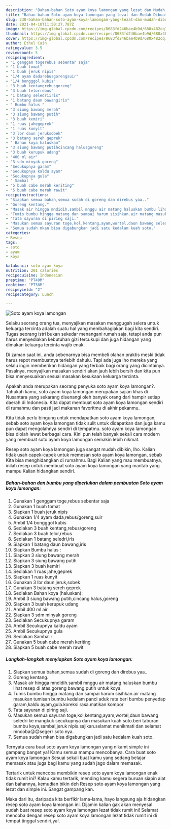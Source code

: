```yaml
---
description: "Bahan-bahan Soto ayam koya lamongan yang lezat dan Mudah Dibuat"
title: "Bahan-bahan Soto ayam koya lamongan yang lezat dan Mudah Dibuat"
slug: 230-bahan-bahan-soto-ayam-koya-lamongan-yang-lezat-dan-mudah-dibuat
date: 2021-04-10T11:50:27.787Z
image: https://img-global.cpcdn.com/recipes/8683fd246bae4b9d/680x482cq70/soto-ayam-koya-lamongan-foto-resep-utama.jpg
thumbnail: https://img-global.cpcdn.com/recipes/8683fd246bae4b9d/680x482cq70/soto-ayam-koya-lamongan-foto-resep-utama.jpg
cover: https://img-global.cpcdn.com/recipes/8683fd246bae4b9d/680x482cq70/soto-ayam-koya-lamongan-foto-resep-utama.jpg
author: Ethel Cain
ratingvalue: 3.5
reviewcount: 5
recipeingredient:
- "1 genggam togerebus sebentar saja"
- "1 buah tomat"
- "1 buah jeruk nipis"
- "1/4 ayam dadarebusgorengsuir"
- "1/4 bongggol kubis"
- "3 buah kentangrebusgoreng"
- "3 buah telorrebus"
- "1 batang seledriiris"
- "1 batang daun bawangiris"
- " Bumbu halus "
- "3 siung bawang merah"
- "3 siung bawang putih"
- "3 buah kemiri"
- "1 ruas jahegeprek"
- "1 ruas kunyit"
- "3 lbr daun jeruksobek"
- "3 batang sereh geprek"
- " Bahan koya haluskan"
- "3 siung bawang putihcincang halusgoreng"
- "3 buah kerupuk udang"
- "400 ml air"
- "3 sdm minyak goreng"
- "Secukupnya garam"
- "Secukupnya kaldu ayam"
- "Secukupnya gula"
- " Sambal "
- "5 buah cabe merah keriting"
- "5 buah cabe merah rawit"
recipeinstructions:
- "Siapkan semua bahan,semua sudah di goreng dan direbus yaa.."
- "Goreng kentang."
- "Masak air hingga mndidih.sambil mnggu air matang haluskan bumbu lihat resep di atas.goreng bawang putih untuk koya."
- "Tumis bumbu hingga matang dan sampai harum sisihkan.air matang masukan tumisan bumbu kedalam panci aduk rata beri bumbu penyedap garam,kaldu ayam,gula.koreksi rasa.matikan kompor"
- "Tata sayuran di piring saji."
- "Masukan semua sayuran toge,kol,kentang,ayam,wortel,daun bawang seledri ke mangkuk secukupnya dan masukan kuah soto.beri taburan bumbu koya,sambal,jeruk nipis.sajikan.selamat menikmati dan selamat mncoba😘😊segerr soto nya."
- "Semua sudah mkan bisa digabungkan jadi satu kedalam kuah soto."
categories:
- Resep
tags:
- soto
- ayam
- koya

katakunci: soto ayam koya 
nutrition: 201 calories
recipecuisine: Indonesian
preptime: "PT40M"
cooktime: "PT38M"
recipeyield: "2"
recipecategory: Lunch

---
```



![Soto ayam koya lamongan](https://img-global.cpcdn.com/recipes/8683fd246bae4b9d/680x482cq70/soto-ayam-koya-lamongan-foto-resep-utama.jpg)

Selaku seorang orang tua, menyajikan masakan menggugah selera untuk keluarga tercinta adalah suatu hal yang membahagiakan bagi kita sendiri. Tugas seorang istri bukan sekedar menangani rumah saja, tetapi anda pun harus menyediakan kebutuhan gizi tercukupi dan juga hidangan yang dimakan keluarga tercinta wajib enak.

Di zaman  saat ini, anda sebenarnya bisa membeli olahan praktis meski tidak harus repot membuatnya terlebih dahulu. Tapi ada juga lho mereka yang selalu ingin memberikan hidangan yang terbaik bagi orang yang dicintainya. Pasalnya, menyajikan masakan sendiri akan jauh lebih bersih dan kita pun bisa menyesuaikan sesuai masakan kesukaan keluarga tercinta. 



Apakah anda merupakan seorang penyuka soto ayam koya lamongan?. Tahukah kamu, soto ayam koya lamongan merupakan sajian khas di Nusantara yang sekarang disenangi oleh banyak orang dari hampir setiap daerah di Indonesia. Kita dapat membuat soto ayam koya lamongan sendiri di rumahmu dan pasti jadi makanan favoritmu di akhir pekanmu.

Kita tidak perlu bingung untuk mendapatkan soto ayam koya lamongan, sebab soto ayam koya lamongan tidak sulit untuk didapatkan dan juga kamu pun dapat mengolahnya sendiri di tempatmu. soto ayam koya lamongan bisa diolah lewat berbagai cara. Kini pun telah banyak sekali cara modern yang membuat soto ayam koya lamongan semakin lebih nikmat.

Resep soto ayam koya lamongan juga sangat mudah dibikin, lho. Kalian tidak usah capek-capek untuk memesan soto ayam koya lamongan, sebab Kita bisa menghidangkan di rumahmu. Bagi Kalian yang mau membuatnya, inilah resep untuk membuat soto ayam koya lamongan yang mantab yang mampu Kalian hidangkan sendiri.

<!--inarticleads1-->

##### Bahan-bahan dan bumbu yang diperlukan dalam pembuatan Soto ayam koya lamongan:

1. Gunakan 1 genggam toge,rebus sebentar saja
1. Gunakan 1 buah tomat
1. Siapkan 1 buah jeruk nipis
1. Gunakan 1/4 ayam dada,rebus/goreng,suir
1. Ambil 1/4 bongggol kubis
1. Sediakan 3 buah kentang,rebus/goreng
1. Sediakan 3 buah telor,rebus
1. Sediakan 1 batang seledri,iris
1. Siapkan 1 batang daun bawang,iris
1. Siapkan  Bumbu halus :
1. Siapkan 3 siung bawang merah
1. Siapkan 3 siung bawang putih
1. Siapkan 3 buah kemiri
1. Sediakan 1 ruas jahe,geprek
1. Siapkan 1 ruas kunyit
1. Gunakan 3 lbr daun jeruk,sobek
1. Gunakan 3 batang sereh geprek
1. Sediakan  Bahan koya (haluskan):
1. Ambil 3 siung bawang putih,cincang halus,goreng
1. Siapkan 3 buah kerupuk udang
1. Ambil 400 ml air
1. Siapkan 3 sdm minyak goreng
1. Sediakan Secukupnya garam
1. Ambil Secukupnya kaldu ayam
1. Ambil Secukupnya gula
1. Sediakan  Sambal :
1. Gunakan 5 buah cabe merah keriting
1. Siapkan 5 buah cabe merah rawit




<!--inarticleads2-->

##### Langkah-langkah menyiapkan Soto ayam koya lamongan:

1. Siapkan semua bahan,semua sudah di goreng dan direbus yaa..
1. Goreng kentang.
1. Masak air hingga mndidih.sambil mnggu air matang haluskan bumbu lihat resep di atas.goreng bawang putih untuk koya.
1. Tumis bumbu hingga matang dan sampai harum sisihkan.air matang masukan tumisan bumbu kedalam panci aduk rata beri bumbu penyedap garam,kaldu ayam,gula.koreksi rasa.matikan kompor
1. Tata sayuran di piring saji.
1. Masukan semua sayuran toge,kol,kentang,ayam,wortel,daun bawang seledri ke mangkuk secukupnya dan masukan kuah soto.beri taburan bumbu koya,sambal,jeruk nipis.sajikan.selamat menikmati dan selamat mncoba😘😊segerr soto nya.
1. Semua sudah mkan bisa digabungkan jadi satu kedalam kuah soto.




Ternyata cara buat soto ayam koya lamongan yang nikamt simple ini gampang banget ya! Kamu semua mampu mencobanya. Cara buat soto ayam koya lamongan Sesuai sekali buat kamu yang sedang belajar memasak atau juga bagi kamu yang sudah jago dalam memasak.

Tertarik untuk mencoba membikin resep soto ayam koya lamongan enak tidak rumit ini? Kalau kamu tertarik, mending kamu segera buruan siapin alat dan bahannya, kemudian bikin deh Resep soto ayam koya lamongan yang lezat dan simple ini. Sangat gampang kan. 

Maka dari itu, daripada kita berfikir lama-lama, hayo langsung aja hidangkan resep soto ayam koya lamongan ini. Dijamin kalian gak akan menyesal sudah buat resep soto ayam koya lamongan lezat tidak rumit ini! Selamat mencoba dengan resep soto ayam koya lamongan lezat tidak rumit ini di tempat tinggal sendiri,ya!.

